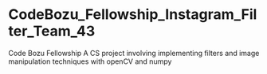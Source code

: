 # CodeBozu_Fellowship_Instagram_Filter_Team_43
Code Bozu Fellowship
A CS project involving implementing filters and image manipulation techniques with openCV and numpy
